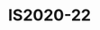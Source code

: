 ---
featured: false
title: IS2020-22
tags:
- Island
width: 20
length: 20
description: "</br></br>Includes:<ul><li>All Hardware as shown</li><li>New Graphics
  with your artwork</li><li>Lights</li><li>Counter</li><li>Furniture* (as per availability)</li><li>Friendly
  Expert Project Management</li></ul></br>Rent excludes flooring </br>*Own excludes
  furniture, flooring & monitors"
rent: 1
own: 1
obj: "??"
images:
- url: assets/img/booths/IS2020-22/1.jpg
- url: assets/img/booths/IS2020-22/2.jpg
- url: assets/img/booths/IS2020-22/3.jpg
- url: assets/img/booths/IS2020-22/4.jpg
- url: assets/img/booths/IS2020-22/5.jpg
- url: assets/img/booths/IS2020-22/6.jpg
---